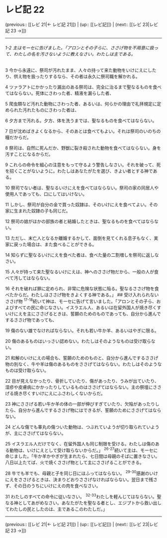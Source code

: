# レビ記 22

(previous:: [[レビ 21|← レビ記 21]]) | (up:: [[レビ記]]) | (next:: [[レビ 23|レビ記 23 →]])

***
###### 1-2 主はモーセに告げました。「アロンとその子らに、ささげ物を不用意に扱って、わたしの名を汚さないように教えなさい。わたしは主である。 



3 
今から永遠に、祭司が汚れたまま、人々の持って来た動物をいけにえにしたり、供え物を扱ったりするなら、その者は永久に祭司職を解かれる。 



4 
ツァラアトにかかったり漏出のある祭司は、完全に治るまで聖なるものを食べてはならない。死体にさわった者、精液を漏らした者、 



5 
爬虫類など汚れた動物にさわった者、あるいは、何らかの理由で礼拝規定に定められた汚れたものにさわった者は、 



6 
夕方まで汚れる。夕方、体を洗うまでは、聖なるものを食べてはならない。 



7 
日が沈めばきよくなるから、そのあとは食べてもよい。それは祭司のいのちの糧だからだ。 



8 
祭司は、自然に死んだか、野獣に裂き殺された動物を食べてはならない。身を汚すことになるからだ。 



9 
これらの命令を細心の注意をもって守るよう警告しなさい。それを破って、死を招くことがないように。わたしはあなたがたを選び、きよい者とする神である。 



10 
祭司でない者は、聖なるいけにえを食べてはならない。祭司の家の同居人や使用人であっても、口にしてはいけない。 



11 
しかし、祭司が自分の金で買った奴隷は、そのいけにえを食べてよい。その家に生まれた奴隷の子も同じだ。 



12 
祭司の娘がほかの部族の者と結婚したときは、聖なるものを食べてはならない。 



13 
ただし、未亡人となるか離婚するかして、面倒を見てくれる息子もなく、実家に戻った場合は、また食べることができる。 



14 
知らずに聖なるいけにえを食べた者は、食べた量の二割増しを祭司に返しなさい。 



15 
人々が持って来た聖なるいけにえは、神へのささげ物だから、一般の人が食べて汚してはならない。 



16 
それを破れば罪に定められ、非常に危険な状態に陥る。聖なるささげ物を食べたからだ。わたしはささげ物をきよくする神である。」 ## 受け入れられないささげ物 <sup class="versenum">17-18</sup>続いて神は、モーセに告げて言いました。「アロンとその子ら、およびすべての民に命じなさい。イスラエル人、あるいは在留外国人が焼き尽くすいけにえを主にささげるときは、誓願のためのものであっても、自分から進んでするささげ物であっても、 



19 
傷のない雄でなければならない。それも若い牛か羊、あるいはやぎに限る。 



20 
傷のあるものはいっさい認めない。わたしはそのようなものは受け取らない。 



21 
和解のいけにえの場合も、誓願のためのものと、自分から進んでするささげ物の別なく、牛や羊は傷のあるものをささげてはならない。わたしはそのようなものは受け取らない。 



22 
目が見えなかったり、骨折していたり、傷があったり、うみが出ていたり、湿疹や皮膚病にかかったりしているものはささげてはならない。主の祭壇にささげる焼き尽くすいけにえにふさわしくないからだ。 



23 
神にささげる若い牛か羊の体の一部が伸びすぎていたり、欠陥があったりしたら、自分から進んでするささげ物にはできるが、誓願のためにささげてはならない。 



24 
どんな傷でも睾丸の傷ついた動物は、つぶれていようが切り取られていようが、主にささげてはならない。 



25 
イスラエル人だけでなく、在留外国人も同じ制限を受ける。わたしは傷のある動物は、いけにえとして受け取らないからだ。」 <sup class="versenum">26-27</sup>続いて主は、モーセに命じました。「牛か羊かやぎが生まれたら、七日間は母親のそばに置きなさい。八日以上たてば、火で焼くささげ物として主にささげることができる。 



28 
牛でも羊でも、母親と子を同じ日にほふってはならない。 <sup class="versenum">29-30</sup>感謝のいけにえをささげるときは、決まりどおりささげなければならない。翌日まで残さず、その日のうちにいけにえの肉を食べなさい。 



31 
わたしのすべての命令に従いなさい。 <sup class="versenum">32-33</sup>わたしを軽んじてはならない。聖なる神としてあがめなさい。あなたがたを聖なる者とし、エジプトから救い出してわたしの民としたのは、主であるこのわたしだ。」

***

(previous:: [[レビ 21|← レビ記 21]]) | (up:: [[レビ記]]) | (next:: [[レビ 23|レビ記 23 →]])
